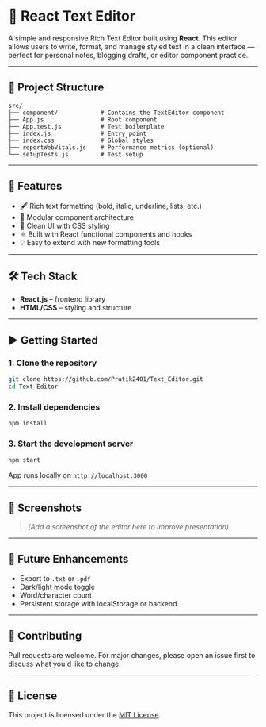 # 📝 React Text Editor

A simple and responsive Rich Text Editor built using **React**. This editor allows users to write, format, and manage styled text in a clean interface — perfect for personal notes, blogging drafts, or editor component practice.

---

## 📂 Project Structure

```
src/
├── component/            # Contains the TextEditor component
├── App.js                # Root component
├── App.test.js           # Test boilerplate
├── index.js              # Entry point
├── index.css             # Global styles
├── reportWebVitals.js    # Performance metrics (optional)
└── setupTests.js         # Test setup
```

---

## 🚀 Features

- 🖋️ Rich text formatting (bold, italic, underline, lists, etc.)
- 🧩 Modular component architecture
- 🎨 Clean UI with CSS styling
- ⚛️ Built with React functional components and hooks
- 💡 Easy to extend with new formatting tools

---

## 🛠️ Tech Stack

- **React.js** – frontend library
- **HTML/CSS** – styling and structure

---

## ▶️ Getting Started

### 1. Clone the repository

```bash
git clone https://github.com/Pratik2401/Text_Editor.git
cd Text_Editor
```

### 2. Install dependencies

```bash
npm install
```

### 3. Start the development server

```bash
npm start
```

App runs locally on `http://localhost:3000`

---

## 📸 Screenshots

> *(Add a screenshot of the editor here to improve presentation)*

---

## 📌 Future Enhancements

- Export to `.txt` or `.pdf`
- Dark/light mode toggle
- Word/character count
- Persistent storage with localStorage or backend

---

## 🤝 Contributing

Pull requests are welcome. For major changes, please open an issue first to discuss what you'd like to change.

---

## 📄 License

This project is licensed under the [MIT License](LICENSE).
